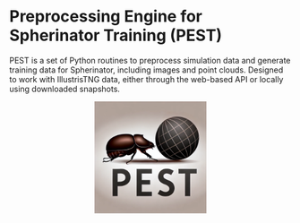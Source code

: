 # Preprocessing Engine for Spherinator Training (PEST) 

PEST is a set of Python routines
to preprocess simulation data and generate training data for Spherinator, 
including images and point clouds. Designed to work with IllustrisTNG data, 
either through the web-based API or locally using downloaded snapshots. 

<p align="center">
  <img src="logo.png" width="200" height="200">
</p>


